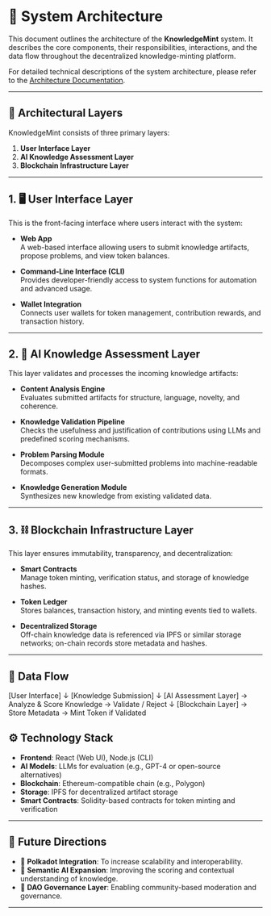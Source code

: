 # 📐 System Architecture

This document outlines the architecture of the **KnowledgeMint** system. It describes the core components, their responsibilities, interactions, and the data flow throughout the decentralized knowledge-minting platform.

For detailed technical descriptions of the system architecture, please refer to the [Architecture Documentation](https://github.com/euiex/KnowledgeMint/tree/main/docs/architecture).

---

## 🧱 Architectural Layers

KnowledgeMint consists of three primary layers:

1. **User Interface Layer**  
2. **AI Knowledge Assessment Layer**  
3. **Blockchain Infrastructure Layer**

---

## 1. 🖥️ User Interface Layer

This is the front-facing interface where users interact with the system:

- **Web App**  
  A web-based interface allowing users to submit knowledge artifacts, propose problems, and view token balances.
  
- **Command-Line Interface (CLI)**  
  Provides developer-friendly access to system functions for automation and advanced usage.

- **Wallet Integration**  
  Connects user wallets for token management, contribution rewards, and transaction history.

---

## 2. 🧠 AI Knowledge Assessment Layer

This layer validates and processes the incoming knowledge artifacts:

- **Content Analysis Engine**  
  Evaluates submitted artifacts for structure, language, novelty, and coherence.

- **Knowledge Validation Pipeline**  
  Checks the usefulness and justification of contributions using LLMs and predefined scoring mechanisms.

- **Problem Parsing Module**  
  Decomposes complex user-submitted problems into machine-readable formats.

- **Knowledge Generation Module**  
  Synthesizes new knowledge from existing validated data.

---

## 3. ⛓️ Blockchain Infrastructure Layer

This layer ensures immutability, transparency, and decentralization:

- **Smart Contracts**  
  Manage token minting, verification status, and storage of knowledge hashes.

- **Token Ledger**  
  Stores balances, transaction history, and minting events tied to wallets.

- **Decentralized Storage**  
  Off-chain knowledge data is referenced via IPFS or similar storage networks; on-chain records store metadata and hashes.

---

## 🔁 Data Flow

[User Interface]
      ↓
[Knowledge Submission]
      ↓
[AI Assessment Layer]
  → Analyze & Score Knowledge
  → Validate / Reject
      ↓
[Blockchain Layer]
  → Store Metadata
  → Mint Token if Validated

## ⚙️ Technology Stack

- **Frontend**: React (Web UI), Node.js (CLI)
- **AI Models**: LLMs for evaluation (e.g., GPT-4 or open-source alternatives)
- **Blockchain**: Ethereum-compatible chain (e.g., Polygon)
- **Storage**: IPFS for decentralized artifact storage
- **Smart Contracts**: Solidity-based contracts for token minting and verification

---

## 🚀 Future Directions

- 🔗 **Polkadot Integration**: To increase scalability and interoperability.
- 🧠 **Semantic AI Expansion**: Improving the scoring and contextual understanding of knowledge.
- 🧾 **DAO Governance Layer**: Enabling community-based moderation and governance.

---

